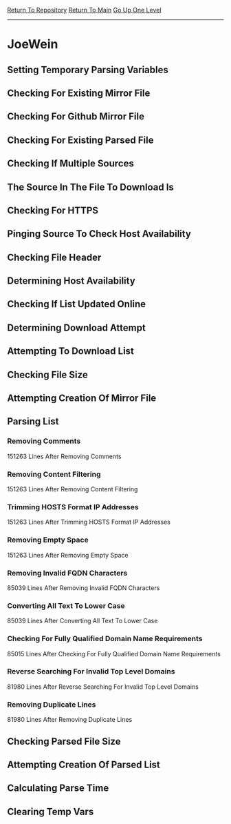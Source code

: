 [Return To Repository](https://github.com/deathbybandaid/piholeparser/)
[Return To Main](https://github.com/deathbybandaid/piholeparser/blob/master/RecentRunLogs/Mainlog.md)
[Go Up One Level](https://github.com/deathbybandaid/piholeparser/blob/master/RecentRunLogs/TopLevelScripts/30-Processing-External-Blacklists.md)
____________________________________
# JoeWein
## Setting Temporary Parsing Variables
## Checking For Existing Mirror File
## Checking For Github Mirror File
## Checking For Existing Parsed File
## Checking If Multiple Sources
## The Source In The File To Download Is
## Checking For HTTPS
## Pinging Source To Check Host Availability
## Checking File Header
## Determining Host Availability
## Checking If List Updated Online
## Determining Download Attempt
## Attempting To Download List
## Checking File Size
## Attempting Creation Of Mirror File
## Parsing List
### Removing Comments
151263 Lines After Removing Comments
### Removing Content Filtering
151263 Lines After Removing Content Filtering
### Trimming HOSTS Format IP Addresses
151263 Lines After Trimming HOSTS Format IP Addresses
### Removing Empty Space
151263 Lines After Removing Empty Space
### Removing Invalid FQDN Characters
85039 Lines After Removing Invalid FQDN Characters
### Converting All Text To Lower Case
85039 Lines After Converting All Text To Lower Case
### Checking For Fully Qualified Domain Name Requirements
85015 Lines After Checking For Fully Qualified Domain Name Requirements
### Reverse Searching For Invalid Top Level Domains
81980 Lines After Reverse Searching For Invalid Top Level Domains
### Removing Duplicate Lines
81980 Lines After Removing Duplicate Lines
## Checking Parsed File Size
## Attempting Creation Of Parsed List
## Calculating Parse Time
## Clearing Temp Vars
